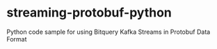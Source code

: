 # streaming-protobuf-python
Python code sample for using Bitquery Kafka Streams in Protobuf Data Format
